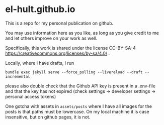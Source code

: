 # el-hult.github.io

This is a repo for my personal publication on github. 

You may use information here as you like, as long as you give credit to me and let others improve on your work as well. 

Specifically, this work is shared under the license CC-BY-SA-4 https://creativecommons.org/licenses/by-sa/4.0/ .

Locally, where I have drafts, I run 

```
bundle exec jekyll serve --force_polling --livereload --draft --incremental
```

please also double check that the Github API key is present in a .env-file and that the key has not expired
(check settings -> developer settings -> personal access tokens)

One gotcha with assets in `assets/posts` where I have all images for the posts is that paths must be lowercase. On my local machine it is case insensitive, but on github pages, it is not.